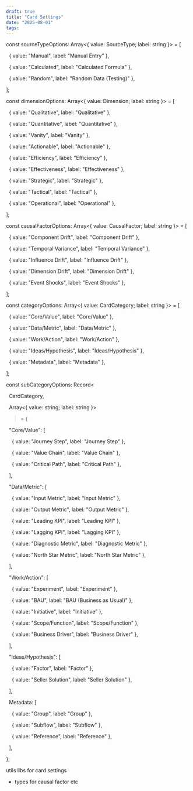 ```yaml
---
draft: true
title: "Card Settings"
date: "2025-08-01"
tags: 
---
```

const sourceTypeOptions: Array<{ value: SourceType; label: string }> = [

  { value: "Manual", label: "Manual Entry" },

  { value: "Calculated", label: "Calculated Formula" },

  { value: "Random", label: "Random Data (Testing)" },

];

  

const dimensionOptions: Array<{ value: Dimension; label: string }> = [

  { value: "Qualitative", label: "Qualitative" },

  { value: "Quantitative", label: "Quantitative" },

  { value: "Vanity", label: "Vanity" },

  { value: "Actionable", label: "Actionable" },

  { value: "Efficiency", label: "Efficiency" },

  { value: "Effectiveness", label: "Effectiveness" },

  { value: "Strategic", label: "Strategic" },

  { value: "Tactical", label: "Tactical" },

  { value: "Operational", label: "Operational" },

];

  

const causalFactorOptions: Array<{ value: CausalFactor; label: string }> = [

  { value: "Component Drift", label: "Component Drift" },

  { value: "Temporal Variance", label: "Temporal Variance" },

  { value: "Influence Drift", label: "Influence Drift" },

  { value: "Dimension Drift", label: "Dimension Drift" },

  { value: "Event Shocks", label: "Event Shocks" },

];


const categoryOptions: Array<{ value: CardCategory; label: string }> = [

  { value: "Core/Value", label: "Core/Value" },

  { value: "Data/Metric", label: "Data/Metric" },

  { value: "Work/Action", label: "Work/Action" },

  { value: "Ideas/Hypothesis", label: "Ideas/Hypothesis" },

  { value: "Metadata", label: "Metadata" },

];

  

const subCategoryOptions: Record<

  CardCategory,

  Array<{ value: string; label: string }>

> = {

  "Core/Value": [

    { value: "Journey Step", label: "Journey Step" },

    { value: "Value Chain", label: "Value Chain" },

    { value: "Critical Path", label: "Critical Path" },

  ],

  "Data/Metric": [

    { value: "Input Metric", label: "Input Metric" },

    { value: "Output Metric", label: "Output Metric" },

    { value: "Leading KPI", label: "Leading KPI" },

    { value: "Lagging KPI", label: "Lagging KPI" },

    { value: "Diagnostic Metric", label: "Diagnostic Metric" },

    { value: "North Star Metric", label: "North Star Metric" },

  ],

  "Work/Action": [

    { value: "Experiment", label: "Experiment" },

    { value: "BAU", label: "BAU (Business as Usual)" },

    { value: "Initiative", label: "Initiative" },

    { value: "Scope/Function", label: "Scope/Function" },

    { value: "Business Driver", label: "Business Driver" },

  ],

  "Ideas/Hypothesis": [

    { value: "Factor", label: "Factor" },

    { value: "Seller Solution", label: "Seller Solution" },

  ],

  Metadata: [

    { value: "Group", label: "Group" },

    { value: "Subflow", label: "Subflow" },

    { value: "Reference", label: "Reference" },

  ],

};




utils libs for card settings

- types for causal factor etc